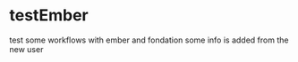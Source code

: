 testEmber
=========

test some workflows with ember and fondation
some info is added from the new user
